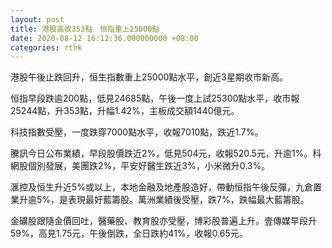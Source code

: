 ```yaml
---
layout: post
title: 港股高收353點　恒指重上25000點
date: 2020-08-12 16:12:36.000000000 +08:00
categories: rthk
---
```


港股午後止跌回升，恒生指數重上25000點水平，創近3星期收市新高。

恒指早段跌逾200點，低見24685點，午後一度上試25300點水平，收市報25244點，升353點，升幅1.42%，主板成交額1440億元。

科技指數受壓，一度跌穿7000點水平，收報7010點，跌近1.7%。

騰訊今日公布業績，早段股價跌近2%，低見504元，收報520.5元，升逾1%。科網股個別發展，美團跌2%，平安好醫生跌近3%，小米微升0.3%。

滙控及恒生升近5%或以上，本地金融及地產股造好，帶動恒指午後反彈，九倉置業升逾5%，是表現最好藍籌股。萬洲業績後受壓，跌7%，跌幅最大藍籌股。

金礦股跟隨金價回吐，醫藥股、教育股亦受壓，博彩股普遍上升。壹傳媒早段升59%，高見1.75元，午後倒跌，全日跌約41%，收報0.65元。

